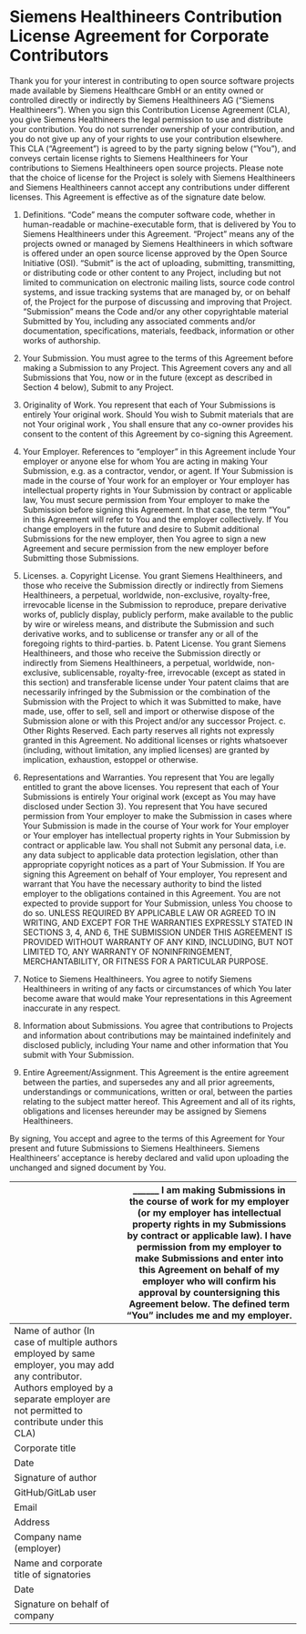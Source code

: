 <!--
SPDX-FileCopyrightText: © 2024 Siemens Healthineers AG
SPDX-License-Identifier: MIT
-->

# Siemens Healthineers Contribution License Agreement for Corporate Contributors
Thank you for your interest in contributing to open source software projects made available by Siemens Healthcare GmbH or an entity owned or controlled directly or indirectly by Siemens Healthineers AG (“Siemens Healthineers”). When you sign this Contribution License Agreement (CLA), you give Siemens Healthineers the legal permission to use and distribute your contribution. You do not surrender ownership of your contribution, and you do not give up any of your rights to use your contribution elsewhere.
This CLA (“Agreement”) is agreed to by the party signing below (“You”), and conveys certain license rights to Siemens Healthineers for Your contributions to Siemens Healthineers open source projects. Please note that the choice of license for the Project is solely with Siemens Healthineers and Siemens Healthineers cannot accept any contributions under different licenses.
This Agreement is effective as of the signature date below.

1.	Definitions.
“Code” means the computer software code, whether in human-readable or machine-executable form, that is delivered by You to Siemens Healthineers under this Agreement.
“Project” means any of the projects owned or managed by Siemens Healthineers in which software is offered under an open source license approved by the Open Source Initiative (OSI).
“Submit” is the act of uploading, submitting, transmitting, or distributing code or other content to any Project, including but not limited to communication on electronic mailing lists, source code control systems, and issue tracking systems that are managed by, or on behalf of, the Project for the purpose of discussing and improving that Project.
“Submission” means the Code and/or any other copyrightable material Submitted by You, including any associated comments and/or documentation, specifications, materials, feedback, information or other works of authorship.

2.	Your Submission. You must agree to the terms of this Agreement before making a Submission to any Project. This Agreement covers any and all Submissions that You, now or in the future (except as described in Section 4 below), Submit to any Project.

3.	Originality of Work. You represent that each of Your Submissions is entirely Your original work. Should You wish to Submit materials that are not Your original work , You shall ensure that any co-owner provides his consent to the content of this Agreement by co-signing this Agreement.

4.	Your Employer. References to “employer” in this Agreement include Your employer or anyone else for whom You are acting in making Your Submission, e.g. as a contractor, vendor, or agent. If Your Submission is made in the course of Your work for an employer or Your employer has intellectual property rights in Your Submission by contract or applicable law, You must secure permission from Your employer to make the Submission before signing this Agreement. In that case, the term “You” in this Agreement will refer to You and the employer collectively. If You change employers in the future and desire to Submit additional Submissions for the new employer, then You agree to sign a new Agreement and secure permission from the new employer before Submitting those Submissions.

5.	Licenses.
a.	Copyright License. You grant Siemens Healthineers, and those who receive the Submission directly or indirectly from Siemens Healthineers, a perpetual, worldwide, non-exclusive, royalty-free, irrevocable license in the Submission to reproduce, prepare derivative works of, publicly display, publicly perform, make available to the public by wire or wireless means, and distribute the Submission and such derivative works, and to sublicense or transfer any or all of the foregoing rights to third-parties.
b.	Patent License. You grant Siemens Healthineers, and those who receive the Submission directly or indirectly from Siemens Healthineers, a perpetual, worldwide, non-exclusive, sublicensable, royalty-free, irrevocable (except as stated in this section) and transferable license under Your patent claims that are necessarily infringed by the Submission or the combination of the Submission with the Project to which it was Submitted to make, have made, use, offer to sell, sell and import or otherwise dispose of the Submission alone or with this Project and/or any successor Project.
c.	Other Rights Reserved. Each party reserves all rights not expressly granted in this Agreement. No additional licenses or rights whatsoever (including, without limitation, any implied licenses) are granted by implication, exhaustion, estoppel or otherwise.

6.	Representations and Warranties. You represent that You are legally entitled to grant the above licenses. You represent that each of Your Submissions is entirely Your original work (except as You may have disclosed under Section 3). You represent that You have secured permission from Your employer to make the Submission in cases where Your Submission is made in the course of Your work for Your employer or Your employer has intellectual property rights in Your Submission by contract or applicable law. You shall not Submit any personal data, i.e. any data subject to applicable data protection legislation, other than appropriate copyright notices as a part of Your Submission.
If You are signing this Agreement on behalf of Your employer, You represent and warrant that You have the necessary authority to bind the listed employer to the obligations contained in this Agreement. You are not expected to provide support for Your Submission, unless You choose to do so.
UNLESS REQUIRED BY APPLICABLE LAW OR AGREED TO IN WRITING, AND EXCEPT FOR THE WARRANTIES EXPRESSLY STATED IN SECTIONS 3, 4, AND 6, THE SUBMISSION UNDER THIS AGREEMENT IS PROVIDED WITHOUT WARRANTY OF ANY KIND, INCLUDING, BUT NOT LIMITED TO, ANY WARRANTY OF NONINFRINGEMENT, MERCHANTABILITY, OR FITNESS FOR A PARTICULAR PURPOSE.

7.	Notice to Siemens Healthineers. You agree to notify Siemens Healthineers in writing of any facts or circumstances of which You later become aware that would make Your representations in this Agreement inaccurate in any respect.

8.	Information about Submissions. You agree that contributions to Projects and information about contributions may be maintained indefinitely and disclosed publicly, including Your name and other information that You submit with Your Submission.

9.	Entire Agreement/Assignment. This Agreement is the entire agreement between the parties, and supersedes any and all prior agreements, understandings or communications, written or oral, between the parties relating to the subject matter hereof. This Agreement and all of its rights, obligations and licenses hereunder may be assigned by Siemens Healthineers.

By signing, You accept and agree to the terms of this Agreement for Your present and future Submissions to Siemens Healthineers. Siemens Healthineers’ acceptance is hereby declared and valid upon uploading the unchanged and signed document by You.	

|                                                                                                                                                                                             | ______ I am making Submissions in the course of work for my employer (or my employer has intellectual property rights in my Submissions by contract or applicable law). I have permission from my employer to make Submissions and enter into this Agreement on behalf of my employer who will confirm his approval by countersigning this Agreement below. The defined term “You” includes me and my employer. |
| ------------------------------------------------------------------------------------------------------------------------------------------------------------------------------------------- | --------------------------------------------------------------------------------------------------------------------------------------------------------------------------------------------------------------------------------------------------------------------------------------------------------------------------------------------------------------------------------------------------------------- |
| Name of author (In case of multiple authors employed by same employer, you may add any contributor. Authors employed by a separate employer are not permitted to contribute under this CLA) |                                                                                                                                                                                                                                                                                                                                                                                                                 |
| Corporate title                                                                                                                                                                             |                                                                                                                                                                                                                                                                                                                                                                                                                 |
| Date                                                                                                                                                                                        |                                                                                                                                                                                                                                                                                                                                                                                                                 |
| Signature of author                                                                                                                                                                         |                                                                                                                                                                                                                                                                                                                                                                                                                 |
| GitHub/GitLab user                                                                                                                                                                          |                                                                                                                                                                                                                                                                                                                                                                                                                 |
| Email                                                                                                                                                                                       |                                                                                                                                                                                                                                                                                                                                                                                                                 |
| Address                                                                                                                                                                                     |                                                                                                                                                                                                                                                                                                                                                                                                                 |
| Company name (employer)                                                                                                                                                                     |                                                                                                                                                                                                                                                                                                                                                                                                                 |
| Name and corporate title of signatories                                                                                                                                                     |                                                                                                                                                                                                                                                                                                                                                                                                                 |
| Date                                                                                                                                                                                        |                                                                                                                                                                                                                                                                                                                                                                                                                 |
| Signature on behalf of company                                                                                                                                                              |                                                                                                                                                                                                                                                                                                                                                                                                                 |

 